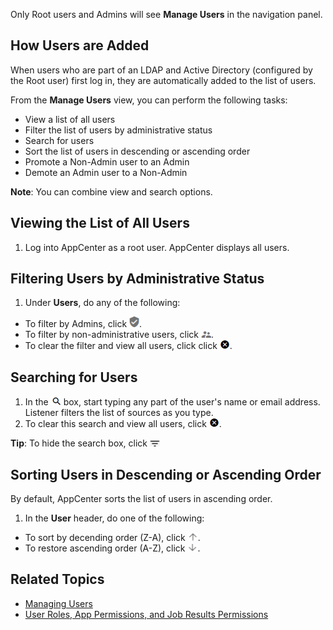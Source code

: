 Only Root users and Admins will see **Manage Users** in the navigation panel.

## How Users are Added

When users who are part of an LDAP and Active Directory (configured by the Root user) first log in, they are automatically added to the list of users. 

From the **Manage Users** view, you can perform the following tasks:

- View a list of all users
- Filter the list of users by administrative status
- Search for users
- Sort the list of users in descending or ascending order
- Promote a Non-Admin user to an Admin
- Demote an Admin user to a Non-Admin

**Note**: You can combine view and search options.

## Viewing the List of All Users

1. Log into AppCenter as a root user. AppCenter displays all users.

## Filtering Users by Administrative Status

1. Under **Users**, do any of the following:
 * To filter by Admins, click ![admin users button](/user-guide/images/admin-users.png).
 * To filter by non-administrative users, click ![non-admin users button](/user-guide/images/non-admin-users.png).
 * To clear the filter and view all users, click click ![clear search button](/user-guide/images/clear-search.png).

## Searching for Users

1. In the ![search users box](/user-guide/images/search.png) box, start typing any part of the user's name or email address. Listener filters the list of sources as you type.
2. To clear this search and view all users, click ![clear search button](/user-guide/images/clear-search.png).

**Tip**:  To hide the search box, click ![hide search button](/user-guide/images/hide-search.png)

## Sorting Users in Descending or Ascending Order

By default, AppCenter sorts the list of users in ascending order.

1. In the **User** header, do one of the following:
 * To sort by decending order (Z-A), click ![up arrow button](/user-guide/images/up-arrow.png).
 * To restore ascending order (A-Z), click ![down arrow button](/user-guide/images/down-arrow.png).

## Related Topics
* [Managing Users](manage-users.md)
* [User Roles, App Permissions, and Job Results Permissions](/user-guide/app-permission-user-role.md)
